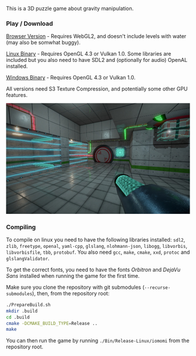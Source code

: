 This is a 3D puzzle game about gravity manipulation.

### Play / Download

[Browser Version](https://eae02.github.io/iomomi/) - Requires WebGL2, and doesn't include levels with water (may also be somwhat buggy).

[Linux Binary](https://www.dropbox.com/s/7kx4t9a080srckg/iomomi_linux.tar.gz?dl=1) - Requires OpenGL 4.3 or Vulkan 1.0. Some libraries are included but you also need to have SDL2 and (optionally for audio) OpenAL installed.

[Windows Binary](https://www.dropbox.com/s/x43rrmr52xjr7lj/iomomi_windows.zip?dl=1) - Requires OpenGL 4.3 or Vulkan 1.0.

All versions need S3 Texture Compression, and potentially some other GPU features.

![Ingame Screenshot](https://raw.githubusercontent.com/Eae02/iomomi/main/screenshot.jpg)

### Compiling

To compile on linux you need to have the following libraries installed: `sdl2`, `zlib`, `freetype`, `openal`, `yaml-cpp`, `glslang`, `nlohmann-json`, `libogg`, `libvorbis`, `libvorbisfile`, `tbb`, `protobuf`. You also need `gcc`, `make`, `cmake`, `xxd`, `protoc` and `glslangValidator`.

To get the correct fonts, you need to have the fonts *Orbitron* and *DejaVu Sans* installed when running the game for the first time.

Make sure you clone the repository with git submodules 
(`--recurse-submodules`), then, from the repository root:

```bash
./PrepareBuild.sh
mkdir .build
cd .build
cmake -DCMAKE_BUILD_TYPE=Release ..
make
```

You can then run the game by running `./Bin/Release-Linux/iomomi` from the repository root.
